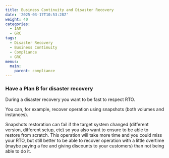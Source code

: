 ```yaml
---
title: Business Continuity and Disaster Recovery
date: '2025-03-17T10:53:28Z'
weight: 40
categories:
  - IAM
  - GRC
tags:
  - Disaster Recovery
  - Business Continuity
  - Compliance
  - GRC
menus:
  main:
    parent: compliance
---
```


### Have a Plan B for disaster recovery

During a disaster recovery you want to be fast to respect RTO.

You can, for example, recover operation using snapshots (both volumes and
instances).

Snapshots restoration can fail if the target system changed (different version,
different setup, etc) so you also want to ensure to be able to restore from
scratch.
This operation will take more time and you could miss your RTO, but
still better to be able to recover operation with a little overtime (maybe paying
a fee and giving discounts to your customers) than not being able to do it.
